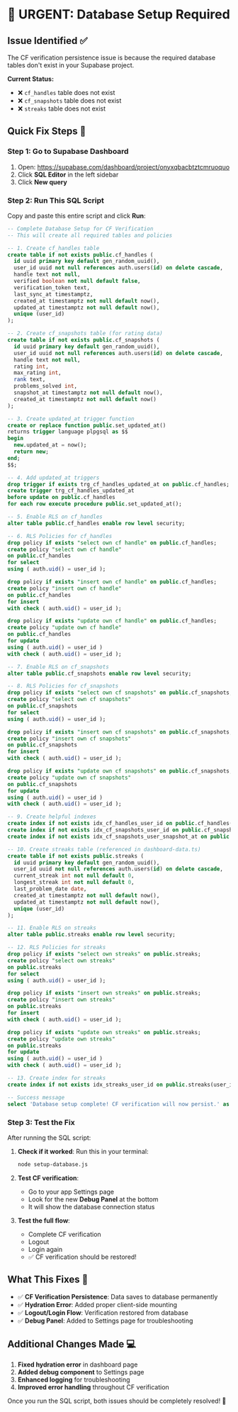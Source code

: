# 🚨 URGENT: Database Setup Required

## Issue Identified ✅

The CF verification persistence issue is because the required database tables don't exist in your Supabase project.

**Current Status:**
- ❌ `cf_handles` table does not exist
- ❌ `cf_snapshots` table does not exist  
- ❌ `streaks` table does not exist

## Quick Fix Steps 🔧

### Step 1: Go to Supabase Dashboard
1. Open: https://supabase.com/dashboard/project/onyxqbacbtztcmruoquo
2. Click **SQL Editor** in the left sidebar
3. Click **New query**

### Step 2: Run This SQL Script
Copy and paste this entire script and click **Run**:

```sql
-- Complete Database Setup for CF Verification
-- This will create all required tables and policies

-- 1. Create cf_handles table
create table if not exists public.cf_handles (
  id uuid primary key default gen_random_uuid(),
  user_id uuid not null references auth.users(id) on delete cascade,
  handle text not null,
  verified boolean not null default false,
  verification_token text,
  last_sync_at timestamptz,
  created_at timestamptz not null default now(),
  updated_at timestamptz not null default now(),
  unique (user_id)
);

-- 2. Create cf_snapshots table (for rating data)
create table if not exists public.cf_snapshots (
  id uuid primary key default gen_random_uuid(),
  user_id uuid not null references auth.users(id) on delete cascade,
  handle text not null,
  rating int,
  max_rating int,
  rank text,
  problems_solved int,
  snapshot_at timestamptz not null default now(),
  created_at timestamptz not null default now()
);

-- 3. Create updated_at trigger function
create or replace function public.set_updated_at()
returns trigger language plpgsql as $$
begin
  new.updated_at = now();
  return new;
end;
$$;

-- 4. Add updated_at triggers
drop trigger if exists trg_cf_handles_updated_at on public.cf_handles;
create trigger trg_cf_handles_updated_at
before update on public.cf_handles
for each row execute procedure public.set_updated_at();

-- 5. Enable RLS on cf_handles
alter table public.cf_handles enable row level security;

-- 6. RLS Policies for cf_handles
drop policy if exists "select own cf handle" on public.cf_handles;
create policy "select own cf handle"
on public.cf_handles
for select
using ( auth.uid() = user_id );

drop policy if exists "insert own cf handle" on public.cf_handles;
create policy "insert own cf handle"
on public.cf_handles
for insert
with check ( auth.uid() = user_id );

drop policy if exists "update own cf handle" on public.cf_handles;
create policy "update own cf handle"
on public.cf_handles
for update
using ( auth.uid() = user_id )
with check ( auth.uid() = user_id );

-- 7. Enable RLS on cf_snapshots
alter table public.cf_snapshots enable row level security;

-- 8. RLS Policies for cf_snapshots
drop policy if exists "select own cf snapshots" on public.cf_snapshots;
create policy "select own cf snapshots"
on public.cf_snapshots
for select
using ( auth.uid() = user_id );

drop policy if exists "insert own cf snapshots" on public.cf_snapshots;
create policy "insert own cf snapshots"
on public.cf_snapshots
for insert
with check ( auth.uid() = user_id );

drop policy if exists "update own cf snapshots" on public.cf_snapshots;
create policy "update own cf snapshots"
on public.cf_snapshots
for update
using ( auth.uid() = user_id )
with check ( auth.uid() = user_id );

-- 9. Create helpful indexes
create index if not exists idx_cf_handles_user_id on public.cf_handles(user_id);
create index if not exists idx_cf_snapshots_user_id on public.cf_snapshots(user_id);
create index if not exists idx_cf_snapshots_user_snapshot_at on public.cf_snapshots(user_id, snapshot_at desc);

-- 10. Create streaks table (referenced in dashboard-data.ts)
create table if not exists public.streaks (
  id uuid primary key default gen_random_uuid(),
  user_id uuid not null references auth.users(id) on delete cascade,
  current_streak int not null default 0,
  longest_streak int not null default 0,
  last_problem_date date,
  created_at timestamptz not null default now(),
  updated_at timestamptz not null default now(),
  unique (user_id)
);

-- 11. Enable RLS on streaks
alter table public.streaks enable row level security;

-- 12. RLS Policies for streaks
drop policy if exists "select own streaks" on public.streaks;
create policy "select own streaks"
on public.streaks
for select
using ( auth.uid() = user_id );

drop policy if exists "insert own streaks" on public.streaks;
create policy "insert own streaks"
on public.streaks
for insert
with check ( auth.uid() = user_id );

drop policy if exists "update own streaks" on public.streaks;
create policy "update own streaks"
on public.streaks
for update
using ( auth.uid() = user_id )
with check ( auth.uid() = user_id );

-- 13. Create index for streaks
create index if not exists idx_streaks_user_id on public.streaks(user_id);

-- Success message
select 'Database setup complete! CF verification will now persist.' as message;
```

### Step 3: Test the Fix
After running the SQL script:

1. **Check if it worked**: Run this in your terminal:
   ```bash
   node setup-database.js
   ```
   
2. **Test CF verification**:
   - Go to your app Settings page
   - Look for the new **Debug Panel** at the bottom
   - It will show the database connection status

3. **Test the full flow**:
   - Complete CF verification
   - Logout
   - Login again
   - ✅ CF verification should be restored!

## What This Fixes 🎯

- ✅ **CF Verification Persistence**: Data saves to database permanently
- ✅ **Hydration Error**: Added proper client-side mounting
- ✅ **Logout/Login Flow**: Verification restored from database
- ✅ **Debug Panel**: Added to Settings page for troubleshooting

## Additional Changes Made 💻

1. **Fixed hydration error** in dashboard page
2. **Added debug component** to Settings page
3. **Enhanced logging** for troubleshooting  
4. **Improved error handling** throughout CF verification

Once you run the SQL script, both issues should be completely resolved! 🚀
